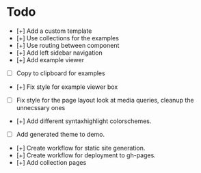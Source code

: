 # Todo

* [+] Add a custom template
* [+] Use collections for the examples
* [+] Use routing between component
* [+] Add left sidebar navigation
* [+] Add example viewer
* [ ] Copy to clipboard for examples
* [+] Fix style for example viewer box
* [ ] Fix style for the page layout look at media queries, cleanup the unnecssary ones
* [+] Add different syntaxhighlight colorschemes.
* [ ] Add generated theme to demo.
* [+] Create workflow for static site generation.
* [+] Create workflow for deployment to gh-pages.
* [+] Add collection pages